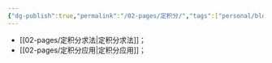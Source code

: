 ```yaml
---
{"dg-publish":true,"permalink":"/02-pages/定积分/","tags":["personal/blog","math/高等数学/定积分"]}
---
```



- [[02-pages/定积分求法\|定积分求法]]；
- [[02-pages/定积分应用\|定积分应用]]；